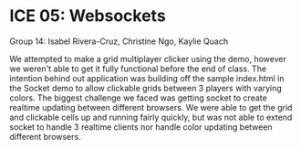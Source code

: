 # ICE 05: Websockets

Group 14: Isabel Rivera-Cruz, Christine Ngo, Kaylie Quach

We attempted to make a grid multiplayer clicker using the demo, however we weren't able to get it fully functional before the end of class. The intention behind out application was building off the sample index.html in the Socket demo to allow clickable grids between 3 players with varying colors. The biggest challenge we faced was getting socket to create realtime updating between different browsers. We were able to get the grid and clickable cells up and running fairly quickly, but was not able to extend socket to handle 3 realtime clients nor handle color updating between different browsers. 
